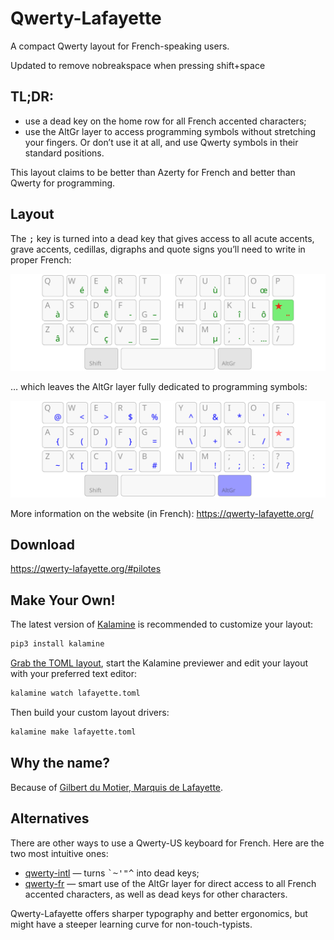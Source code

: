 Qwerty-Lafayette
================================================================================

A compact Qwerty layout for French-speaking users.

Updated to remove nobreakspace when pressing shift+space

TL;DR:
--------------------------------------------------------------------------------

* use a dead key on the home row for all French accented characters;
* use the AltGr layer to access programming symbols without stretching your fingers. Or don’t use it at all, and use Qwerty symbols in their standard positions.

This layout claims to be better than Azerty for French and better than Qwerty for programming.


Layout
--------------------------------------------------------------------------------

The <kbd>;</kbd> key is turned into a dead key that gives access to all acute accents, grave accents, cedillas, digraphs and quote signs you’ll need to write in proper French:

![base & dead key layout](img/lafayette_1dk.svg)

… which leaves the AltGr layer fully dedicated to programming symbols:

![altgr layout](img/lafayette_sym.svg)

More information on the website (in French): https://qwerty-lafayette.org/


Download
--------------------------------------------------------------------------------

https://qwerty-lafayette.org/#pilotes


Make Your Own!
--------------------------------------------------------------------------------

The latest version of [Kalamine](https://github.com/fabi1cazenave/kalamine) is recommended to customize your layout:

```bash
pip3 install kalamine
```

[Grab the TOML layout](layouts/lafayette.toml), start the Kalamine previewer and edit your layout with your preferred text editor:

```bash
kalamine watch lafayette.toml
```

Then build your custom layout drivers:

```bash
kalamine make lafayette.toml
```


Why the name?
--------------------------------------------------------------------------------

Because of [Gilbert du Motier, Marquis de Lafayette](https://en.wikipedia.org/wiki/Gilbert_du_Motier,_Marquis_de_Lafayette).


Alternatives
--------------------------------------------------------------------------------

There are other ways to use a Qwerty-US keyboard for French. Here are the two most intuitive ones:

* [qwerty-intl](https://en.wikipedia.org/wiki/QWERTY#US-International) — turns <kbd>`</kbd><kbd>~</kbd><kbd>'</kbd><kbd>"</kbd><kbd>^</kbd> into dead keys;
* [qwerty-fr](https://github.com/qwerty-fr/qwerty-fr) — smart use of the AltGr layer for direct access to all French accented characters, as well as dead keys for other characters.

Qwerty-Lafayette offers sharper typography and better ergonomics, but might have a steeper learning curve for non-touch-typists.
